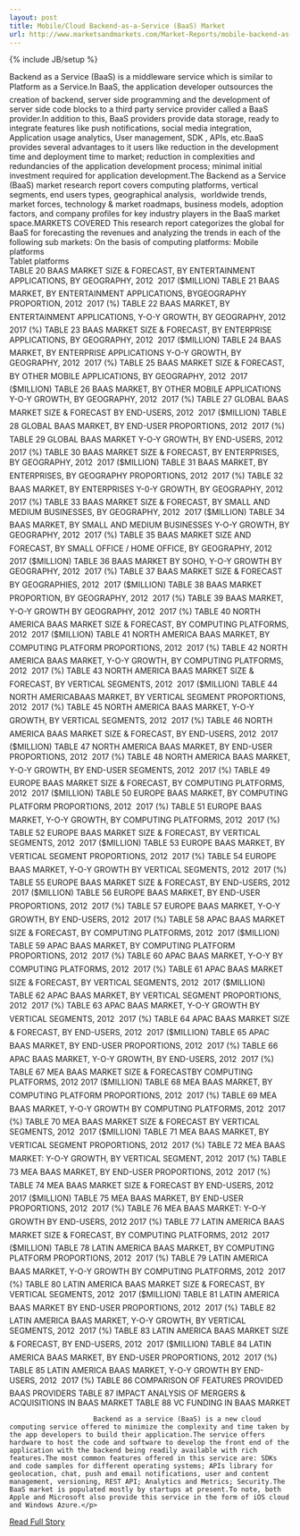 ```yaml
---
layout: post
title: Mobile/Cloud Backend-as-a-Service (BaaS) Market
url: http://www.marketsandmarkets.com/Market-Reports/mobile-backend-as-a-service-mbaas-market-813.html
---
```

{% include JB/setup %}<p>Backend as a Service (BaaS) is a middleware service which is similar to Platform as a Service.In BaaS, the application developer outsources the creation of backend, server side programming and the development of server side code blocks to a third party service provider called a BaaS provider.In addition to this, BaaS providers provide data storage, ready to integrate features like push notifications, social media integration, Application usage analytics, User management, SDK , APIs, etc.BaaS provides several advantages to it users like reduction in the development time and deployment time to market; reduction in complexities and redundancies of the application development process; minimal initial investment required for application development.The Backend as a Service (BaaS) market research report covers computing platforms, vertical segments, end users types, geographical analysis,  worldwide trends, market forces, technology & market roadmaps, business models, adoption factors, and company profiles for key industry players in the BaaS market space.MARKETS COVERED
  This research report categorizes the global for BaaS for forecasting the revenues and analyzing the trends in each of the following sub markets:
  On the basis of computing platforms:
  Mobile platforms   
Tablet platforms   
TABLE 20 BAAS MARKET SIZE & FORECAST, BY ENTERTAINMENT APPLICATIONS, BY GEOGRAPHY, 2012  2017 ($MILLION)
TABLE 21 BAAS MARKET, BY ENTERTAINMENT APPLICATIONS, BYGEOGRAPHY PROPORTION, 2012  2017 (%)
TABLE 22 BAAS MARKET, BY ENTERTAINMENT APPLICATIONS, Y-O-Y GROWTH, BY GEOGRAPHY, 2012  2017 (%)
TABLE 23 BAAS MARKET SIZE & FORECAST, BY ENTERPRISE APPLICATIONS, BY GEOGRAPHY, 2012  2017 ($MILLION)
TABLE 24 BAAS MARKET, BY ENTERPRISE APPLICATIONS Y-O-Y GROWTH, BY GEOGRAPHY, 2012  2017 (%)
TABLE 25 BAAS MARKET SIZE & FORECAST, BY OTHER MOBILE APPLICATIONS, BY GEOGRAPHY, 2012  2017 ($MILLION)
TABLE 26 BAAS MARKET, BY OTHER MOBILE APPLICATIONS Y-O-Y GROWTH, BY GEOGRAPHY, 2012  2017 (%)
TABLE 27 GLOBAL BAAS MARKET SIZE & FORECAST BY END-USERS, 2012  2017 ($MILLION)
TABLE 28 GLOBAL BAAS MARKET, BY END-USER PROPORTIONS, 2012  2017 (%)
TABLE 29 GLOBAL BAAS MARKET Y-O-Y GROWTH, BY END-USERS, 2012  2017 (%)
TABLE 30 BAAS MARKET SIZE & FORECAST, BY ENTERPRISES, BY GEOGRAPHY, 2012  2017 ($MILLION)
TABLE 31 BAAS MARKET, BY ENTERPRISES, BY GEOGRAPHY PROPORTIONS, 2012  2017 (%)
TABLE 32 BAAS MARKET, BY ENTERPRISES Y-0-Y GROWTH, BY GEOGRAPHY, 2012  2017 (%)
TABLE 33 BAAS MARKET SIZE & FORECAST, BY SMALL AND MEDIUM BUSINESSES, BY GEOGRAPHY, 2012  2017 ($MILLION)
TABLE 34 BAAS MARKET, BY SMALL AND MEDIUM BUSINESSES Y-O-Y GROWTH, BY GEOGRAPHY, 2012  2017 (%)
TABLE 35 BAAS MARKET SIZE AND FORECAST, BY SMALL OFFICE / HOME OFFICE, BY GEOGRAPHY, 2012  2017 ($MILLION)
TABLE 36 BAAS MARKET BY SOHO, Y-O-Y GROWTH BY GEOGRAPHY, 2012  2017 (%)
TABLE 37 BAAS MARKET SIZE & FORECAST BY GEOGRAPHIES, 2012  2017 ($MILLION)
TABLE 38 BAAS MARKET PROPORTION, BY GEOGRAPHY, 2012  2017 (%)
TABLE 39 BAAS MARKET, Y-O-Y GROWTH BY GEOGRAPHY, 2012  2017 (%)
TABLE 40 NORTH AMERICA BAAS MARKET SIZE & FORECAST, BY COMPUTING PLATFORMS, 2012  2017 ($MILLION)
TABLE 41 NORTH AMERICA BAAS MARKET, BY COMPUTING PLATFORM PROPORTIONS, 2012  2017 (%)
TABLE 42 NORTH AMERICA BAAS MARKET, Y-O-Y GROWTH, BY COMPUTING PLATFORMS, 2012  2017 (%)
TABLE 43 NORTH AMERICA BAAS MARKET SIZE & FORECAST, BY VERTICAL SEGMENTS, 2012  2017 ($MILLION)
TABLE 44 NORTH AMERICABAAS MARKET, BY VERTICAL SEGMENT PROPORTIONS, 2012  2017 (%)
TABLE 45 NORTH AMERICA BAAS MARKET, Y-O-Y GROWTH, BY VERTICAL SEGMENTS, 2012  2017 (%)
TABLE 46 NORTH AMERICA BAAS MARKET SIZE & FORECAST, BY END-USERS, 2012  2017 ($MILLION)
TABLE 47 NORTH AMERICA BAAS MARKET, BY END-USER PROPORTIONS, 2012  2017 (%)
TABLE 48 NORTH AMERICA BAAS MARKET, Y-O-Y GROWTH, BY END-USER SEGMENTS, 2012  2017 (%)
TABLE 49 EUROPE BAAS MARKET SIZE & FORECAST, BY COMPUTING PLATFORMS, 2012  2017 ($MILLION)
TABLE 50 EUROPE BAAS MARKET, BY COMPUTING PLATFORM PROPORTIONS, 2012  2017 (%)
TABLE 51 EUROPE BAAS MARKET, Y-O-Y GROWTH, BY COMPUTING PLATFORMS, 2012  2017 (%)
TABLE 52 EUROPE BAAS MARKET SIZE & FORECAST, BY VERTICAL SEGMENTS, 2012  2017 ($MILLION)
TABLE 53 EUROPE BAAS MARKET, BY VERTICAL SEGMENT PROPORTIONS, 2012  2017 (%)
TABLE 54 EUROPE BAAS MARKET, Y-O-Y GROWTH BY VERTICAL SEGMENTS, 2012  2017 (%)
TABLE 55 EUROPE BAAS MARKET SIZE & FORECAST, BY END-USERS, 2012  2017 ($MILLION)
TABLE 56 EUROPE BAAS MARKET, BY END-USER PROPORTIONS, 2012  2017 (%)
TABLE 57 EUROPE BAAS MARKET, Y-O-Y GROWTH, BY END-USERS, 2012  2017 (%)
TABLE 58 APAC BAAS MARKET SIZE & FORECAST, BY COMPUTING PLATFORMS, 2012  2017 ($MILLION)
TABLE 59 APAC BAAS MARKET, BY COMPUTING PLATFORM PROPORTIONS, 2012  2017 (%)
TABLE 60 APAC BAAS MARKET, Y-O-Y BY COMPUTING PLATFORMS, 2012  2017 (%)
TABLE 61 APAC BAAS MARKET SIZE & FORECAST, BY VERTICAL SEGMENTS, 2012  2017 ($MILLION)
TABLE 62 APAC BAAS MARKET, BY VERTICAL SEGMENT PROPORTIONS, 2012  2017 (%)
TABLE 63 APAC BAAS MARKET, Y-O-Y GROWTH BY VERTICAL SEGMENTS, 2012  2017 (%)
TABLE 64 APAC BAAS MARKET SIZE & FORECAST, BY END-USERS, 2012  2017 ($MILLION)
TABLE 65 APAC BAAS MARKET, BY END-USER PROPORTIONS, 2012  2017 (%)
TABLE 66 APAC BAAS MARKET, Y-O-Y GROWTH, BY END-USERS, 2012  2017 (%)
TABLE 67 MEA BAAS MARKET SIZE & FORECASTBY COMPUTING PLATFORMS, 2012  2017 ($MILLION)
TABLE 68 MEA BAAS MARKET, BY COMPUTING PLATFORM PROPORTIONS, 2012  2017 (%)
TABLE 69 MEA BAAS MARKET, Y-O-Y GROWTH BY COMPUTING PLATFORMS, 2012  2017 (%)
TABLE 70 MEA BAAS MARKET SIZE & FORECAST BY VERTICAL SEGMENTS, 2012  2017 ($MILLION)
TABLE 71 MEA BAAS MARKET, BY VERTICAL SEGMENT PROPORTIONS, 2012  2017 (%)
TABLE 72 MEA BAAS MARKET: Y-O-Y GROWTH, BY VERTICAL SEGMENT, 2012  2017 (%)
TABLE 73 MEA BAAS MARKET, BY END-USER PROPORTIONS, 2012  2017 (%)
TABLE 74 MEA BAAS MARKET SIZE & FORECAST BY END-USERS, 2012  2017 ($MILLION)
TABLE 75 MEA BAAS MARKET, BY END-USER PROPORTIONS, 2012  2017 (%)
TABLE 76 MEA BAAS MARKET: Y-O-Y GROWTH BY END-USERS, 2012  2017 (%)
TABLE 77 LATIN AMERICA BAAS MARKET SIZE & FORECAST, BY COMPUTING PLATFORMS, 2012  2017 ($MILLION)
TABLE 78 LATIN AMERICA BAAS MARKET, BY COMPUTING PLATFORM PROPORTIONS, 2012  2017 (%)
TABLE 79 LATIN AMERICA BAAS MARKET, Y-O-Y GROWTH BY COMPUTING PLATFORMS, 2012  2017 (%)
TABLE 80 LATIN AMERICA BAAS MARKET SIZE & FORECAST, BY VERTICAL SEGMENTS, 2012  2017 ($MILLION)
TABLE 81 LATIN AMERICA BAAS MARKET BY END-USER PROPORTIONS, 2012  2017 (%)
TABLE 82 LATIN AMERICA BAAS MARKET, Y-O-Y GROWTH, BY VERTICAL SEGMENTS, 2012  2017 (%)
TABLE 83 LATIN AMERICA BAAS MARKET SIZE & FORECAST, BY END-USERS, 2012  2017 ($MILLION)
TABLE 84 LATIN AMERICA BAAS MARKET, BY END-USER PROPORTIONS, 2012  2017 (%)
TABLE 85 LATIN AMERICA BAAS MARKET, Y-O-Y GROWTH BY END-USERS, 2012  2017 (%)
TABLE 86 COMPARISON OF FEATURES PROVIDED BAAS PROVIDERS
TABLE 87 IMPACT ANALYSIS OF MERGERS & ACQUISITIONS IN BAAS MARKET
TABLE 88 VC FUNDING IN BAAS MARKET
          
                         Backend as a service (BaaS) is a new cloud computing service offered to minimize the complexity and time taken by the app developers to build their application.The service offers hardware to host the code and software to develop the front end of the application with the backend being readily available with rich features.The most common features offered in this service are: SDKs and code samples for different operating systems; APIs library for geolocation, chat, push and email notifications, user and content management, versioning, REST API; Analytics and Metrics; Security.The BaaS market is populated mostly by startups at present.To note, both Apple and Microsoft also provide this service in the form of iOS cloud and Windows Azure.</p>
<p><a href="http://www.marketsandmarkets.com/Market-Reports/mobile-backend-as-a-service-mbaas-market-813.html">Read Full Story</a></p>
